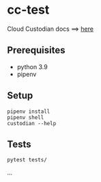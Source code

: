 # cc-test

Cloud Custodian docs ==> [here](https://cloudcustodian.io/docs/index.html)

## Prerequisites

- python 3.9
- pipenv

## Setup

```
pipenv install
pipenv shell
custodian --help
```

## Tests

```
pytest tests/
```

...
